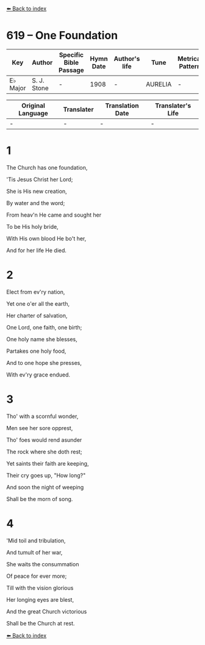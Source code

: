 [⬅️ Back to index](../README.md)

# 619 – One Foundation

Key | Author   | Specific Bible Passage     |Hymn Date |Author's life |Tune |Metrical Pattern   |Composer/Source
-- | --------- | ---------------------------|----------|--------------|-----|-------------------|-------------  
E♭ Major |S. J. Stone |- |1908 |- |AURELIA |- |S. S. Wesley

Original Language | Translater | Translation Date   | Translater's Life  
----------------- | --------- | --------------------|-------------     
\- |- |- |-




# 1

The Church has one foundation,

'Tis Jesus Christ her Lord;

She is His new creation,

By water and the word;

From heav'n He came and sought her

To be His holy bride,

With His own blood He bo't her,

And for her life He died.



# 2

Elect from ev'ry nation,

Yet one o'er all the earth,

Her charter of salvation,

One Lord, one faith, one birth;

One holy name she blesses,

Partakes one holy food,

And to one hope she presses,

With ev'ry grace endued.



# 3

Tho' with a scornful wonder,

Men see her sore opprest,

Tho' foes would rend asunder

The rock where she doth rest;

Yet saints their faith are keeping,

Their cry goes up, "How long?"

And soon the night of weeping

Shall be the morn of song.



# 4

'Mid toil and tribulation,

And tumult of her war,

She waits the consummation

Of peace for ever more;

Till with the vision glorious

Her longing eyes are blest,

And the great Church victorious

Shall be the Church at rest.



[⬅️ Back to index](../README.md)
